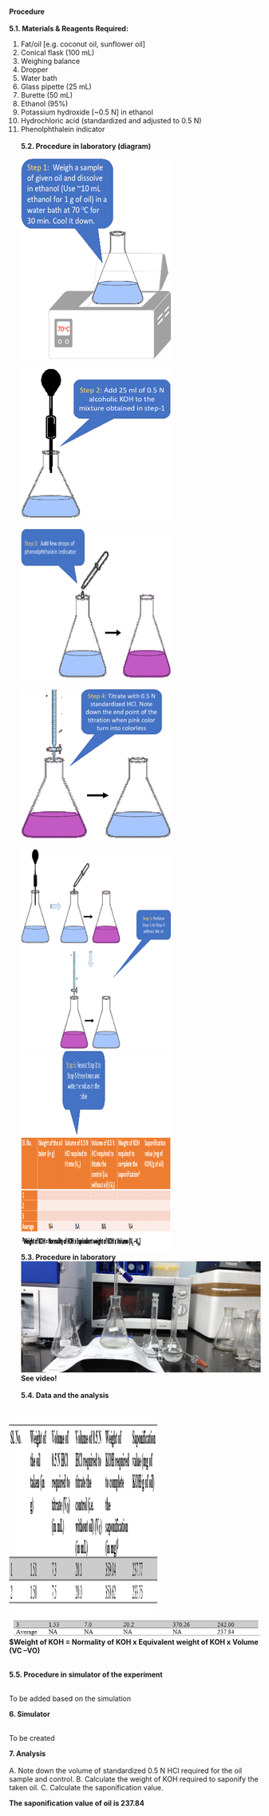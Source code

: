 <b>Procedure</b><br><br>
<b>5.1. Materials & Reagents Required:</b><br>

1)	Fat/oil [e.g. coconut oil, sunflower oil] <br>
2)	Conical flask (100 mL) <br>
3)	Weighing balance <br>
4)	Dropper <br>
5)	Water bath <br>
6)	Glass pipette (25 mL) <br>
7)	Burette (50 mL)<br>
8)	Ethanol (95%) <br>
9)	Potassium hydroxide [~0.5 N] in ethanol<br>
10)	Hydrochloric acid (standardized and adjusted to 0.5 N)<br>
11)	Phenolphthalein indicator<br><br>
<b>5.2. Procedure in laboratory (diagram)</b><br><br>
<img src="images/fig3.png" width="300" height="400"><br><br>
<img src="images/fig4.png" width="300" height="300"><br><br>
<img src="images/fig5.png" width="300" height="300"><br><br>
<img src="images/fig6.png" width="300" height="300"><br><br>
<img src="images/fig7.png" width="300" height="400"><br>
<img src="images/fig8.png" width="300" height="400"><br>
<b>5.3. Procedure in laboratory</b><br>
<img src="images/fig9.jpg"><br>
<b>See video!</b><br><br>
<b>5.4. Data and the analysis</b><br><br>
<img src="images/fig10.png" width="300" height="400">
<img src="images/fig11.png">
<b>$Weight of KOH = Normality of KOH x Equivalent weight of KOH x Volume (VC –VO)</b><br><br>

<b>5.5. Procedure in simulator of the experiment</b><br><br>

To be added based on the simulation

<b>6. Simulator</b><br><br>

To be created

<b>7. Analysis</b><br><br>
A.	Note down the volume of standardized 0.5 N HCl required for the oil sample and control. 
B.	Calculate the weight of KOH required to saponify the taken oil. 
C.	Calculate the saponification value. 

<b>The saponification value of oil is 237.84</b>






